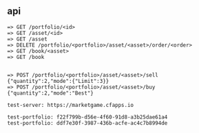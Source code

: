   
  
## api

    => GET /portfolio/<id>
    => GET /asset/<id>
    => GET /asset
    => DELETE /portfolio/<portfolio>/asset/<asset>/order/<order>
    => GET /book/<asset>
    => GET /book
    
    
    => POST /portfolio/<portfolio>/asset/<asset>/sell {"quantity":2,"mode":{"Limit":3}}
    => POST /portfolio/<portfolio>/asset/<asset>/buy {"quantity":2,"mode":"Best"}
    
    test-server: https://marketgame.cfapps.io
    
    test-portfolio: f22f799b-d56e-4f60-91d8-a3b25dae61a4
    test-portfolio: ddf7e30f-3987-436b-acfe-ac4c7b8994de
